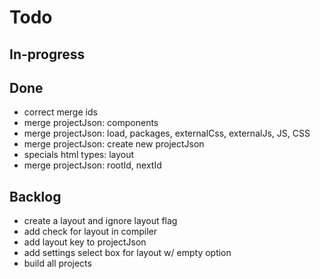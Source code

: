 # Todo

## In-progress


## Done

- correct merge ids
- merge projectJson: components
- merge projectJson: load, packages, externalCss, externalJs, JS, CSS
- merge projectJson: create new projectJson
- specials html types: layout
- merge projectJson: rootId, nextId

## Backlog

- create a layout and ignore layout flag
- add check for layout in compiler
- add layout key to projectJson
- add settings select box for layout w/ empty option
- build all projects
